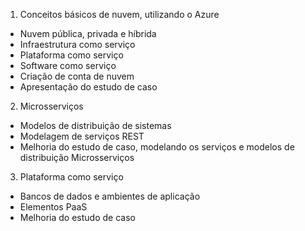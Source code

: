 1. Conceitos básicos de nuvem, utilizando o Azure
* Nuvem pública, privada e híbrida
* Infraestrutura como serviço
* Plataforma como serviço
* Software como serviço
* Criação de conta de nuvem
* Apresentação do estudo de caso

2. Microsserviços
* Modelos de distribuição de sistemas
* Modelagem de serviços REST
* Melhoria do estudo de caso, modelando os serviços e modelos de distribuição Microsserviços

3. Plataforma como serviço
* Bancos de dados e ambientes de aplicação
* Elementos PaaS
* Melhoria do estudo de caso